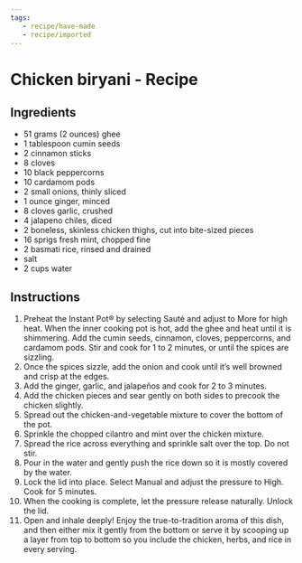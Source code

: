 ```yaml
---
tags:
   - recipe/have-made
   - recipe/imported
---
```

# Chicken biryani - Recipe
## Ingredients
- 51 grams (2 ounces) ghee
- 1 tablespoon cumin seeds
- 2 cinnamon sticks
- 8 cloves
- 10 black peppercorns
- 10 cardamom pods
- 2 small onions, thinly sliced	
- 1 ounce ginger, minced		
- 8 cloves garlic, crushed
- 4 jalapeno chiles, diced	
- 2 boneless, skinless chicken thighs, cut into bite-sized pieces
- 16 sprigs fresh mint, chopped fine
- 2 basmati rice, rinsed and drained
- salt
- 2 cups water
## Instructions
1. Preheat the Instant Pot® by selecting Sauté and adjust to More for high heat. When the inner cooking pot is hot, add the ghee and heat until it is shimmering. Add the cumin seeds, cinnamon, cloves, peppercorns, and cardamom pods. Stir and cook for 1 to 2 minutes, or until the spices are sizzling.
2. Once the spices sizzle, add the onion and cook until it’s well browned and crisp at the edges.
3. Add the ginger, garlic, and jalapeños and cook for 2 to 3 minutes.
4. Add the chicken pieces and sear gently on both sides to precook the chicken slightly.
5. Spread out the chicken-and-vegetable mixture to cover the bottom of the pot.
6. Sprinkle the chopped cilantro and mint over the chicken mixture.
7. Spread the rice across everything and sprinkle salt over the top. Do not stir.
8. Pour in the water and gently push the rice down so it is mostly covered by the water.
9. Lock the lid into place. Select Manual and adjust the pressure to High. Cook for 5 minutes. 
10. When the cooking is complete, let the pressure release naturally. Unlock the lid.
11. Open and inhale deeply! Enjoy the true-to-tradition aroma of this dish, and then either mix it gently from the bottom or serve it by scooping up a layer from top to bottom so you include the chicken, herbs, and rice in every serving.